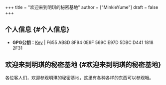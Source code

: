 +++
title = "欢迎来到明琪的秘密基地"
author = ["MinkieYume"]
draft = false
+++

## 个人信息 {#个人信息}

-   **GPG公钥：**[Key](https://www.yumieko.com/minkieyume_pub_gpg.asc) | F655 AB8D 8F94 0E9F 569C  E97D 5DBC D441 1818 2F31


## 欢迎来到明琪的秘密基地 {#欢迎来到明琪的秘密基地}

各位客人们，欢迎参观明琪的秘密基地，这里有各种各样的东西可以参观哦。
